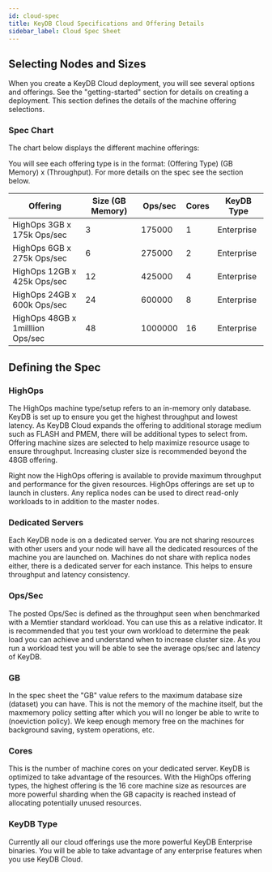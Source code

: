 ```yaml
---
id: cloud-spec
title: KeyDB Cloud Specifications and Offering Details
sidebar_label: Cloud Spec Sheet
---
```



## Selecting Nodes and Sizes

When you create a KeyDB Cloud deployment, you will see several options and offerings. See the "getting-started" section for details on creating a deployment. This section defines the details of the machine offering selections. 

### Spec Chart

The chart below displays the different machine offerings:

You will see each offering type is in the format: (Offering Type) (GB Memory) x (Throughput). For more details on the spec see the section below.

| Offering                         | Size (GB Memory) | Ops/sec | Cores | KeyDB Type   |
|----------------------------------|------------------|---------|-------|--------------|
| HighOps 3GB x 175k Ops/sec       | 3                | 175000  | 1     | Enterprise   |
| HighOps 6GB x 275k Ops/sec       | 6                | 275000  | 2     | Enterprise   |
| HighOps 12GB x 425k Ops/sec      | 12               | 425000  | 4     | Enterprise   |
| HighOps 24GB x 600k Ops/sec      | 24               | 600000  | 8     | Enterprise   |
| HighOps 48GB x 1milllion Ops/sec | 48               | 1000000 | 16    | Enterprise   |

## Defining the Spec

### HighOps

The HighOps machine type/setup refers to an in-memory only database. KeyDB is set up to ensure you get the highest throughput and lowest latency. As KeyDB Cloud expands the offering to additional storage medium such as FLASH and PMEM, there will be additional types to select from. Offering machine sizes are selected to help maximize resource usage to ensure throughput. Increasing cluster size is recommended beyond the 48GB offering.

Right now the HighOps offering is available to provide maximum throughput and performance for the given resources. HighOps offerings are set up to launch in clusters. Any replica nodes can be used to direct read-only workloads to in addition to the master nodes.

### Dedicated Servers

Each KeyDB node is on a dedicated server. You are not sharing resources with other users and your node will have all the dedicated resources of the machine you are launched on. Machines do not share with replica nodes either, there is a dedicated server for each instance. This helps to ensure throughput and latency consistency. 

### Ops/Sec

The posted Ops/Sec is defined as the throughput seen when benchmarked with a Memtier standard workload. You can use this as a relative indicator. It is recommended that you test your own workload to determine the peak load you can achieve and understand when to increase cluster size. As you run a workload test you will be able to see the average ops/sec and latency of KeyDB. 

### GB

In the spec sheet the "GB" value refers to the maximum database size (dataset) you can have. This is not the memory of the machine itself, but the maxmemory policy setting after which you will no longer be able to write to (noeviction policy). We keep enough memory free on the machines for background saving, system operations, etc.

### Cores

This is the number of machine cores on your dedicated server. KeyDB is optimized to take advantage of the resources. With the HighOps offering types, the highest offering is the 16 core machine size as resources are more powerful sharding when the GB capacity is reached instead of allocating potentially unused resources. 

### KeyDB Type

Currently all our cloud offerings use the more powerful KeyDB Enterprise binaries. You will be able to take advantage of any enterprise features when you use KeyDB Cloud.
